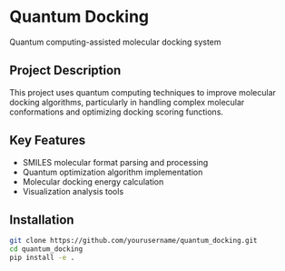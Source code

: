 # Quantum Docking

Quantum computing-assisted molecular docking system

## Project Description

This project uses quantum computing techniques to improve molecular docking algorithms, particularly in handling complex molecular conformations and optimizing docking scoring functions.

## Key Features

- SMILES molecular format parsing and processing
- Quantum optimization algorithm implementation
- Molecular docking energy calculation
- Visualization analysis tools

## Installation

```bash
git clone https://github.com/yourusername/quantum_docking.git
cd quantum_docking
pip install -e .
